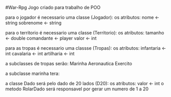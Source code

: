 #War-Rpg
Jogo criado para trabalho de POO

para o jogador é necessario uma classe (Jogador):
os atributos:
nome <- string
sobrenome <- string

para o territorio é necessario uma classe (Territorio):
os atributos:
tamanho <- double
comandante <- player
valor <- int

para as tropas é necessario uma classse (Tropas):
os atributos:
infantaria <- int
cavalaria <- int
artilharia <- int

a subclasses de tropas serão:
Marinha
Aeronautica
Exercito

a subclasse marinha tera:


a classe Dado será pelo dado de 20 lados (D20):
os atributos:
valor <- int
o metodo RolarDado será responsavel por gerar um numero de 1 a 20